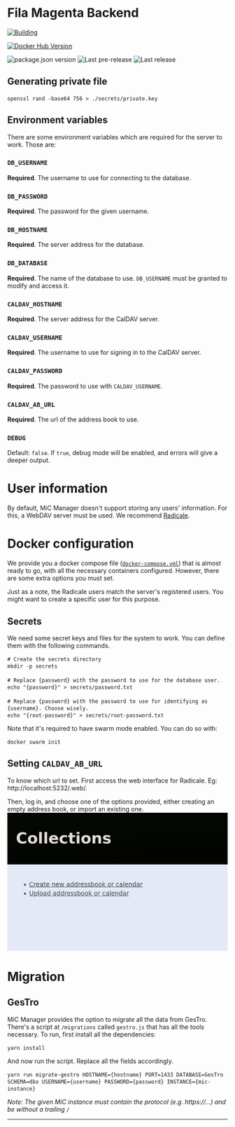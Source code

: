 # Fila Magenta Backend

[![Building][build-badge]][build-url]

[![Docker Hub Version][docker-badge-url]][docker-hub-url]

![package.json version][package-version-badge]
![Last pre-release][prerelease-badge]
![Last release][release-badge]

## Generating private file

```shell
openssl rand -base64 756 > ./secrets/private.key
```

## Environment variables

There are some environment variables which are required for the server to work. Those are:

### `DB_USERNAME`

**Required**. The username to use for connecting to the database.

### `DB_PASSWORD`

**Required**. The password for the given username.

### `DB_HOSTNAME`

**Required**. The server address for the database.

### `DB_DATABASE`

**Required**. The name of the database to use. `DB_USERNAME` must be granted to modify and access it.

### `CALDAV_HOSTNAME`

**Required**. The server address for the CalDAV server.

### `CALDAV_USERNAME`

**Required**. The username to use for signing in to the CalDAV server.

### `CALDAV_PASSWORD`

**Required**. The password to use with `CALDAV_USERNAME`.

### `CALDAV_AB_URL`

**Required**. The url of the address book to use.

### `DEBUG`

Default: `false`. If `true`, debug mode will be enabled, and errors will give a deeper output.

# User information

By default, MiC Manager doesn't support storing any users' information. For this, a WebDAV server must be used.
We recommend [Radicale](https://radicale.org).

# Docker configuration

We provide you a docker compose file ([`docker-compose.yml`](./docker-compose.yml)) that is almost ready to go, with all
the necessary containers configured. However, there are some extra options you must set.

Just as a note, the Radicale users match the server's registered users. You might want to create a specific user for
this purpose.

## Secrets

We need some secret keys and files for the system to work. You can define them with the following commands.

```shell
# Create the secrets directory
mkdir -p secrets

# Replace {password} with the password to use for the database user.
echo "{password}" > secrets/password.txt

# Replace {password} with the password to use for identifying as {username}. Choose wisely.
echo "{root-password}" > secrets/root-password.txt
```

Note that it's required to have swarm mode enabled. You can do so with:

```shell
docker swarm init
```

## Setting `CALDAV_AB_URL`

To know which url to set. First access the web interface for Radicale. Eg: http://localhost:5232/.web/.

Then, log in, and choose one of the options provided, either creating an empty address book, or import an existing one.
![Creation options](./docs/RadicaleCreation.png)

# Migration
## GesTro
MiC Manager provides the option to migrate all the data from GesTro. There's a script at `/migrations` called
`gestro.js` that has all the tools necessary. To run, first install all the dependencies:
```shell
yarn install
```
And now run the script. Replace all the fields accordingly.
```shell
yarn run migrate-gestro HOSTNAME={hostname} PORT=1433 DATABASE=GesTro SCHEMA=dbo USERNAME={username} PASSWORD={password} INSTANCE={mic-instance}
```
*Note: The given MiC instance must contain the protocol (e.g. https://...) and be without a trailing `/`*

---

[docker-badge-url]: https://img.shields.io/docker/v/arnyminerz/mic_manager?style=for-the-badge&logo=docker

[docker-hub-url]: https://hub.docker.com/repository/docker/arnyminerz/mic_manager

[package-version-badge]: https://img.shields.io/github/package-json/v/ArnyminerZ/MiC-Manager?label=Dev%20Version&logo=github&style=for-the-badge

[prerelease-badge]: https://img.shields.io/github/v/release/ArnyminerZ/MiC-Manager?include_prereleases&label=Last%20Pre-Release&logo=github&style=for-the-badge

[release-badge]: https://img.shields.io/github/v/release/ArnyminerZ/MiC-Manager?label=Last%20Release&logo=github&style=for-the-badge

[releases-url]: https://github.com/ArnyminerZ/MiC-Manager/releases

[build-badge]: https://img.shields.io/github/workflow/status/ArnyminerZ/MiC-Manager/docker-ci?style=for-the-badge

[build-url]: https://github.com/ArnyminerZ/MiC-Manager/actions/workflows/docker-ci.yml
